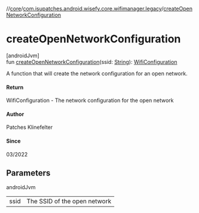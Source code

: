 //[core](../../index.md)/[com.isupatches.android.wisefy.core.wifimanager.legacy](index.md)/[createOpenNetworkConfiguration](create-open-network-configuration.md)

# createOpenNetworkConfiguration

[androidJvm]\
fun [createOpenNetworkConfiguration](create-open-network-configuration.md)(ssid: [String](https://kotlinlang.org/api/latest/jvm/stdlib/kotlin/-string/index.html)): [WifiConfiguration](https://developer.android.com/reference/kotlin/android/net/wifi/WifiConfiguration.html)

A function that will create the network configuration for an open network.

#### Return

WifiConfiguration - The network configuration for the open network

#### Author

Patches Klinefelter

#### Since

03/2022

## Parameters

androidJvm

| | |
|---|---|
| ssid | The SSID of the open network |
